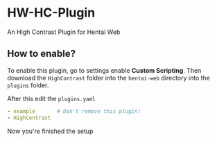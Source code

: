 # HW-HC-Plugin
An High Contrast Plugin for Hentai Web

## How to enable?
To enable this plugin, go to settings enable **Custom Scripting**.
Then download the `HighContrast` folder into the `hentai-web` directory into the `plugins` folder.

After this edit the `plugins.yaml`

```yaml
- example       # Don't remove this plugin!
- HighContrast

```

Now you're finished the setup
